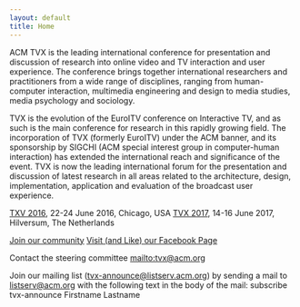 ```yaml
---
layout: default
title: Home
---
```


ACM TVX is the leading international conference for presentation and discussion of research into online video and TV interaction and user experience. The conference brings together international researchers and practitioners from a wide range of disciplines, ranging from human-computer interaction, multimedia engineering and design to media studies, media psychology and sociology.

TVX is the evolution of the EuroITV conference on Interactive TV, and as such is the main conference for research in this rapidly growing field.  The incorporation of TVX (formerly EuroITV) under the ACM banner, and its sponsorship by SIGCHI (ACM special interest group in computer-human interaction) has extended the international reach and significance of the event. TVX is now the leading international forum for the presentation and discussion of latest research in all areas related to the architecture, design, implementation, application and evaluation of the broadcast user experience. 

[TXV 2016](http://tvx2016.com/), 22-24 June 2016, Chicago, USA
[TVX 2017](http://tvx2017.com/), 14-16 June 2017, Hilversum, The Netherlands

[Join our community](http://www.sigchi.org/communities/tvx)
[Visit (and Like) our Facebook Page](https://www.facebook.com/acmtvx/)

Contact the steering committee <mailto:tvx@acm.org> 

Join our mailing list (<tvx-announce@listserv.acm.org>) by sending a mail to <listserv@acm.org> with the following text in the body of the mail:
subscribe tvx-announce Firstname Lastname
